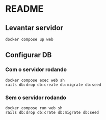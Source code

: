 # README

## Levantar servidor

```
docker compose up web
```

## Configurar DB

### Com o servidor rodando
```
docker compose exec web sh
rails db:drop db:create db:migrate db:seed
```

### Sem o servidor rodando
```
docker compose run web sh
rails db:drop db:crate db:migrate db:seed
```

